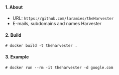 #### 1. About

- URL: `https://github.com/laramies/theHarvester`
- E-mails, subdomains and names Harvester


#### 2. Build
```
# docker build -t theharvester .
```


#### 3. Example
```
# docker run --rm -it theharvester -d google.com
```
